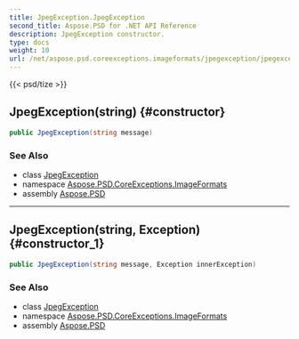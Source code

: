 ```yaml
---
title: JpegException.JpegException
second_title: Aspose.PSD for .NET API Reference
description: JpegException constructor. 
type: docs
weight: 10
url: /net/aspose.psd.coreexceptions.imageformats/jpegexception/jpegexception/
---
```

{{< psd/tize >}}
## JpegException(string) {#constructor}

```csharp
public JpegException(string message)
```

### See Also

* class [JpegException](../)
* namespace [Aspose.PSD.CoreExceptions.ImageFormats](../../jpegexception/)
* assembly [Aspose.PSD](../../../)

---

## JpegException(string, Exception) {#constructor_1}

```csharp
public JpegException(string message, Exception innerException)
```

### See Also

* class [JpegException](../)
* namespace [Aspose.PSD.CoreExceptions.ImageFormats](../../jpegexception/)
* assembly [Aspose.PSD](../../../)


